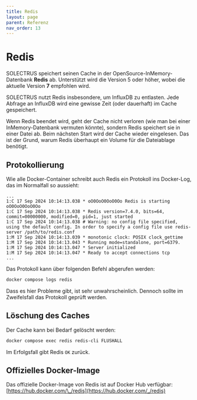 ```yaml
---
title: Redis
layout: page
parent: Referenz
nav_order: 13
---
```


# Redis

SOLECTRUS speichert seinen Cache in der OpenSource-InMemory-Datenbank **Redis** ab. Unterstützt wird die Version 5 oder höher, wobei die aktuelle Version **7** empfohlen wird.

SOLECTRUS nutzt Redis insbesondere, um InfluxDB zu entlasten. Jede Abfrage an InfluxDB wird eine gewisse Zeit (oder dauerhaft) im Cache gespeichert.

Wenn Redis beendet wird, geht der Cache nicht verloren (wie man bei einer InMemory-Datenbank vermuten könnte), sondern Redis speichert sie in einer Datei ab. Beim nächsten Start wird der Cache wieder eingelesen. Das ist der Grund, warum Redis überhaupt ein Volume für die Dateiablage benötigt.

## Protokollierung

Wie alle Docker-Container schreibt auch Redis ein Protokoll ins Docker-Log, das im Normalfall so aussieht:

```plaintext
...
1:C 17 Sep 2024 10:14:13.038 * oO0OoO0OoO0Oo Redis is starting oO0OoO0OoO0Oo
1:C 17 Sep 2024 10:14:13.038 * Redis version=7.4.0, bits=64, commit=00000000, modified=0, pid=1, just started
1:C 17 Sep 2024 10:14:13.038 # Warning: no config file specified, using the default config. In order to specify a config file use redis-server /path/to/redis.conf
1:M 17 Sep 2024 10:14:13.039 * monotonic clock: POSIX clock_gettime
1:M 17 Sep 2024 10:14:13.043 * Running mode=standalone, port=6379.
1:M 17 Sep 2024 10:14:13.047 * Server initialized
1:M 17 Sep 2024 10:14:13.047 * Ready to accept connections tcp
...
```

Das Protokoll kann über folgenden Befehl abgerufen werden:

```bash
docker compose logs redis
```

Dass es hier Probleme gibt, ist sehr unwahrscheinlich. Dennoch sollte im Zweifelsfall das Protokoll geprüft werden.

## Löschung des Caches

Der Cache kann bei Bedarf gelöscht werden:

```bash
docker compose exec redis redis-cli FLUSHALL
```

Im Erfolgsfall gibt Redis `OK` zurück.

## Offizielles Docker-Image

Das offizielle Docker-Image von Redis ist auf Docker Hub verfügbar: \
[https://hub.docker.com/\_/redis](https://hub.docker.com/_/redis)
